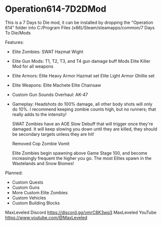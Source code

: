 # Operation614-7D2DMod
This is a 7 Days to Die mod, it can be installed by dropping the "Operation 614" folder into  C:/Program Files (x86)/Steam/steamapps/common/7 Days To Die/Mods

Features:

- Elite Zombies:
	SWAT
	Hazmat
	Wight

- Elite Gun Mods:
	T1, T2, T3, and T4 gun damage buff Mods
	Elite Killer Mod for all weapons
	
- Elite Armors:
	Elite Heavy Armor Hazmat set
	Elite Light Armor Ghillie set
	
- Elite Weapons:
	Elite Machete
	Elite Chainsaw
	
- Custom Gun Sounds Overhaul:
	AK-47
	
- Gameplay:
	Headshots do 100% damage, all other body shots will only do 10%. I recommend keeping zombie counts high, but no runners; that really adds to the intensity!

	SWAT Zombies have an AOE Slow Debuff that will trigger once they're damaged. It will keep slowing you down until they are killed, they should be secondary targets unless they are hit!

	Removed Cop Zombie Vomit

	Elite Zombies begin spawning above Game Stage 100, and become increasingly frequent the higher you go. The most Elites spawn in the Wastelands and Snow Biomes!

Planned:

- Custom Quests
- Custom Guns
- More Custom Elite Zombies
- Custom Vehicles
- Custom Building Blocks


MaxLeveled Discord https://discord.gg/vmrC8K3wq3
MaxLeveled YouTube https://www.youtube.com/@MaxLeveled
